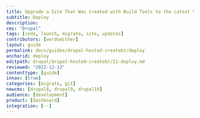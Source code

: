 ```yaml
---
title: Upgrade a Site That Was Created with Build Tools to the Latest Version of Drupal
subtitle: Deploy
description: 
cms: "Drupal"
tags: [code, launch, migrate, site, updates]
contributors: [wordsmither]
layout: guide
permalink: docs/guides/drupal-hosted-createbt/deploy
anchorid: deploy
editpath: drupal/drupal-hosted-createbt/11-deploy.md
reviewed: "2022-12-13"
contenttype: [guide]
innav: [true]
categories: [migrate, git]
newcms: [drupal8, drupal9, drupal10]
audience: [development]
product: [dashboard]
integration: [--]
---
```


<Partial file="drupal/deploy-live.md" />
